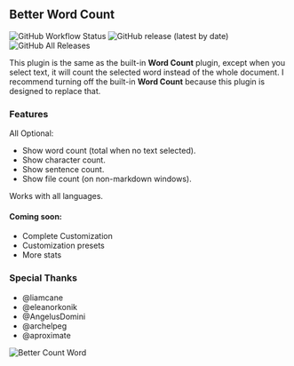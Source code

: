 ## Better Word Count

![GitHub Workflow Status](https://img.shields.io/github/workflow/status/lukeleppan/better-word-count/Build%20Release?logo=github&style=for-the-badge) ![GitHub release (latest by date)](https://img.shields.io/github/v/release/lukeleppan/better-word-count?style=for-the-badge) ![GitHub All Releases](https://img.shields.io/github/downloads/lukeleppan/better-word-count/total?style=for-the-badge)

This plugin is the same as the built-in **Word Count** plugin, except when you select text, it will count the selected word instead of the whole document. I recommend turning off the built-in **Word Count** because this plugin is designed to replace that.

### Features

All Optional:

- Show word count (total when no text selected).
- Show character count.
- Show sentence count.
- Show file count (on non-markdown windows).

Works with all languages.

#### Coming soon:

- Complete Customization
- Customization presets
- More stats

### Special Thanks

- @liamcane
- @eleanorkonik
- @AngelusDomini
- @archelpeg
- @aproximate

![Better Count Word](https://raw.githubusercontent.com/lukeleppan/better-word-count/master/assets/better-word-count.gif)
